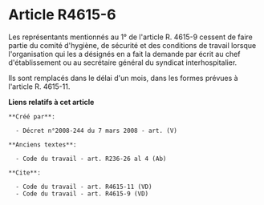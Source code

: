 # Article R4615-6

Les représentants mentionnés au 1° de l'article R. 4615-9 cessent de faire partie du comité d'hygiène, de sécurité et des
conditions de travail lorsque l'organisation qui les a désignés en a fait la demande par écrit au chef d'établissement ou au
secrétaire général du syndicat interhospitalier. 

Ils sont remplacés dans le délai d'un mois, dans les formes prévues à l'article R. 4615-11.

**Liens relatifs à cet article**

	**Créé par**:

	  - Décret n°2008-244 du 7 mars 2008 - art. (V)

	**Anciens textes**:

	  - Code du travail - art. R236-26 al 4 (Ab)

	**Cite**:

	  - Code du travail - art. R4615-11 (VD)
	  - Code du travail - art. R4615-9 (VD)
